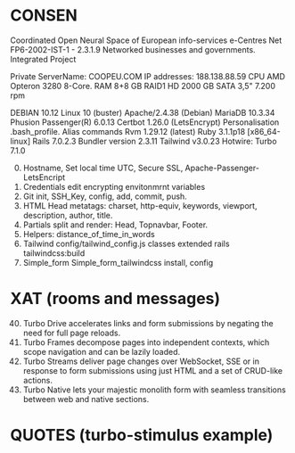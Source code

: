 
# CONSEN
Coordinated Open Neural Space of European info-services e-Centres Net
FP6-2002-IST-1 - 2.3.1.9 Networked businesses and governments. Integrated Project

Private ServerName: COOPEU.COM
IP addresses: 188.138.88.59
CPU	AMD Opteron 3280 8-Core. RAM	8+8 GB
RAID1 HD	2000 GB SATA 3,5" 7.200 rpm

DEBIAN 10.12 Linux 10 (buster)
Apache/2.4.38 (Debian)
MariaDB 10.3.34
Phusion Passenger(R) 6.0.13
Certbot 1.26.0 (LetsEncrypt)
Personalisation .bash_profile. Alias commands
Rvm 1.29.12 (latest)
Ruby 3.1.1p18 [x86_64-linux]
Rails 7.0.2.3
Bundler version 2.3.11
Tailwind v3.0.23
Hotwire: Turbo 7.1.0

000) Hostname, Set local time UTC, Secure SSL, Apache-Passenger-LetsEncript 
00) Credentials edit encrypting envitonmrnt variables
01) Git init, SSH_Key, config, add, commit, push.
02) HTML Head metatags: charset, http-equiv, keywords, viewport, description, author, title.
03) Partials split and render: Head, Topnavbar, Footer.
04) Helpers: distance_of_time_in_words
05) Tailwind config/tailwind_config.js classes extended rails tailwindcss:build
06) Simple_form Simple_form_tailwindcss install, config

# XAT (rooms and messages)
040) Turbo Drive accelerates links and form submissions by negating the need for full page reloads.
041) Turbo Frames decompose pages into independent contexts, which scope navigation and can be lazily loaded.
042) Turbo Streams deliver page changes over WebSocket, SSE or in response to form submissions using just HTML and a set of CRUD-like actions.
043) Turbo Native lets your majestic monolith form with seamless transitions between web and native sections.

# QUOTES (turbo-stimulus example)
